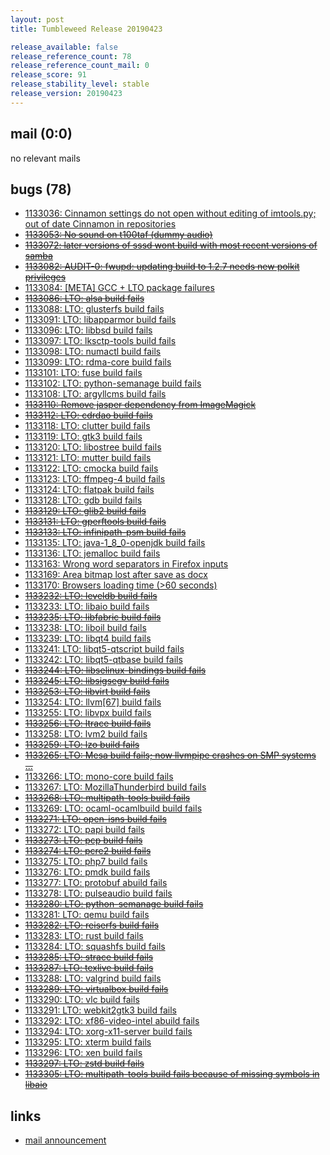 ```yaml
---
layout: post
title: Tumbleweed Release 20190423

release_available: false
release_reference_count: 78
release_reference_count_mail: 0
release_score: 91
release_stability_level: stable
release_version: 20190423
---
```


## mail (0:0)

no relevant mails

## bugs (78)

<!--more-->

- [1133036: Cinnamon settings do not open without editing of imtools.py; out of date Cinnamon in repositories](https://bugzilla.opensuse.org/show_bug.cgi?id=1133036)
- ~~[1133053: No sound on t100taf (dummy audio)](https://bugzilla.opensuse.org/show_bug.cgi?id=1133053)~~
- ~~[1133072: later versions of sssd wont build with most recent versions of samba](https://bugzilla.opensuse.org/show_bug.cgi?id=1133072)~~
- ~~[1133082: AUDIT-0: fwupd: updating build to 1.2.7 needs new polkit privileges](https://bugzilla.opensuse.org/show_bug.cgi?id=1133082)~~
- [1133084: \[META\] GCC + LTO package failures](https://bugzilla.opensuse.org/show_bug.cgi?id=1133084)
- ~~[1133086: LTO: alsa build fails](https://bugzilla.opensuse.org/show_bug.cgi?id=1133086)~~
- [1133088: LTO: glusterfs build fails](https://bugzilla.opensuse.org/show_bug.cgi?id=1133088)
- [1133091: LTO: libapparmor build fails](https://bugzilla.opensuse.org/show_bug.cgi?id=1133091)
- [1133096: LTO: libbsd build fails](https://bugzilla.opensuse.org/show_bug.cgi?id=1133096)
- [1133097: LTO: lksctp-tools build fails](https://bugzilla.opensuse.org/show_bug.cgi?id=1133097)
- [1133098: LTO: numactl build fails](https://bugzilla.opensuse.org/show_bug.cgi?id=1133098)
- [1133099: LTO: rdma-core build fails](https://bugzilla.opensuse.org/show_bug.cgi?id=1133099)
- [1133101: LTO: fuse build fails](https://bugzilla.opensuse.org/show_bug.cgi?id=1133101)
- [1133102: LTO: python-semanage build fails](https://bugzilla.opensuse.org/show_bug.cgi?id=1133102)
- [1133108: LTO: argyllcms build fails](https://bugzilla.opensuse.org/show_bug.cgi?id=1133108)
- ~~[1133110: Remove jasper dependency from ImageMagick](https://bugzilla.opensuse.org/show_bug.cgi?id=1133110)~~
- ~~[1133112: LTO: cdrdao build fails](https://bugzilla.opensuse.org/show_bug.cgi?id=1133112)~~
- [1133118: LTO: clutter build fails](https://bugzilla.opensuse.org/show_bug.cgi?id=1133118)
- [1133119: LTO: gtk3 build fails](https://bugzilla.opensuse.org/show_bug.cgi?id=1133119)
- [1133120: LTO: libostree build fails](https://bugzilla.opensuse.org/show_bug.cgi?id=1133120)
- [1133121: LTO: mutter build fails](https://bugzilla.opensuse.org/show_bug.cgi?id=1133121)
- [1133122: LTO: cmocka build fails](https://bugzilla.opensuse.org/show_bug.cgi?id=1133122)
- [1133123: LTO: ffmpeg-4 build fails](https://bugzilla.opensuse.org/show_bug.cgi?id=1133123)
- [1133124: LTO: flatpak build fails](https://bugzilla.opensuse.org/show_bug.cgi?id=1133124)
- [1133128: LTO: gdb build fails](https://bugzilla.opensuse.org/show_bug.cgi?id=1133128)
- ~~[1133129: LTO: glib2 build fails](https://bugzilla.opensuse.org/show_bug.cgi?id=1133129)~~
- ~~[1133131: LTO: gperftools build fails](https://bugzilla.opensuse.org/show_bug.cgi?id=1133131)~~
- ~~[1133133: LTO: infinipath-psm build fails](https://bugzilla.opensuse.org/show_bug.cgi?id=1133133)~~
- [1133135: LTO: java-1_8_0-openjdk build fails](https://bugzilla.opensuse.org/show_bug.cgi?id=1133135)
- [1133136: LTO: jemalloc build fails](https://bugzilla.opensuse.org/show_bug.cgi?id=1133136)
- [1133163: Wrong word separators in Firefox inputs](https://bugzilla.opensuse.org/show_bug.cgi?id=1133163)
- [1133169: Area bitmap lost after save as docx](https://bugzilla.opensuse.org/show_bug.cgi?id=1133169)
- [1133170: Browsers loading time (>60 seconds)](https://bugzilla.opensuse.org/show_bug.cgi?id=1133170)
- ~~[1133232: LTO: leveldb build fails](https://bugzilla.opensuse.org/show_bug.cgi?id=1133232)~~
- [1133233: LTO: libaio build fails](https://bugzilla.opensuse.org/show_bug.cgi?id=1133233)
- ~~[1133235: LTO: libfabric build fails](https://bugzilla.opensuse.org/show_bug.cgi?id=1133235)~~
- [1133238: LTO: liboil build fails](https://bugzilla.opensuse.org/show_bug.cgi?id=1133238)
- [1133239: LTO: libqt4 build fails](https://bugzilla.opensuse.org/show_bug.cgi?id=1133239)
- [1133241: LTO: libqt5-qtscript build fails](https://bugzilla.opensuse.org/show_bug.cgi?id=1133241)
- [1133242: LTO: libqt5-qtbase build fails](https://bugzilla.opensuse.org/show_bug.cgi?id=1133242)
- ~~[1133244: LTO: libselinux-bindings build fails](https://bugzilla.opensuse.org/show_bug.cgi?id=1133244)~~
- ~~[1133245: LTO: libsigsegv build fails](https://bugzilla.opensuse.org/show_bug.cgi?id=1133245)~~
- ~~[1133253: LTO: libvirt build fails](https://bugzilla.opensuse.org/show_bug.cgi?id=1133253)~~
- [1133254: LTO: llvm\[67\] build fails](https://bugzilla.opensuse.org/show_bug.cgi?id=1133254)
- [1133255: LTO: libvpx build fails](https://bugzilla.opensuse.org/show_bug.cgi?id=1133255)
- ~~[1133256: LTO: ltrace build fails](https://bugzilla.opensuse.org/show_bug.cgi?id=1133256)~~
- [1133258: LTO: lvm2 build fails](https://bugzilla.opensuse.org/show_bug.cgi?id=1133258)
- ~~[1133259: LTO: lzo build fails](https://bugzilla.opensuse.org/show_bug.cgi?id=1133259)~~
- ~~[1133265: LTO: Mesa build fails; now llvmpipe crashes on SMP systems ...](https://bugzilla.opensuse.org/show_bug.cgi?id=1133265)~~
- [1133266: LTO: mono-core build fails](https://bugzilla.opensuse.org/show_bug.cgi?id=1133266)
- [1133267: LTO: MozillaThunderbird build fails](https://bugzilla.opensuse.org/show_bug.cgi?id=1133267)
- ~~[1133268: LTO: multipath-tools build fails](https://bugzilla.opensuse.org/show_bug.cgi?id=1133268)~~
- [1133269: LTO: ocaml-ocamlbuild build fails](https://bugzilla.opensuse.org/show_bug.cgi?id=1133269)
- ~~[1133271: LTO: open-isns build fails](https://bugzilla.opensuse.org/show_bug.cgi?id=1133271)~~
- [1133272: LTO: papi build fails](https://bugzilla.opensuse.org/show_bug.cgi?id=1133272)
- ~~[1133273: LTO: pcp build fails](https://bugzilla.opensuse.org/show_bug.cgi?id=1133273)~~
- ~~[1133274: LTO: pcre2 build fails](https://bugzilla.opensuse.org/show_bug.cgi?id=1133274)~~
- [1133275: LTO: php7 build fails](https://bugzilla.opensuse.org/show_bug.cgi?id=1133275)
- [1133276: LTO: pmdk build fails](https://bugzilla.opensuse.org/show_bug.cgi?id=1133276)
- [1133277: LTO: protobuf abuild fails](https://bugzilla.opensuse.org/show_bug.cgi?id=1133277)
- [1133278: LTO: pulseaudio build fails](https://bugzilla.opensuse.org/show_bug.cgi?id=1133278)
- ~~[1133280: LTO: python-semanage build fails](https://bugzilla.opensuse.org/show_bug.cgi?id=1133280)~~
- [1133281: LTO: qemu build fails](https://bugzilla.opensuse.org/show_bug.cgi?id=1133281)
- ~~[1133282: LTO: reiserfs build fails](https://bugzilla.opensuse.org/show_bug.cgi?id=1133282)~~
- [1133283: LTO: rust build fails](https://bugzilla.opensuse.org/show_bug.cgi?id=1133283)
- [1133284: LTO: squashfs build fails](https://bugzilla.opensuse.org/show_bug.cgi?id=1133284)
- ~~[1133285: LTO: strace build fails](https://bugzilla.opensuse.org/show_bug.cgi?id=1133285)~~
- ~~[1133287: LTO: texlive build fails](https://bugzilla.opensuse.org/show_bug.cgi?id=1133287)~~
- [1133288: LTO: valgrind build fails](https://bugzilla.opensuse.org/show_bug.cgi?id=1133288)
- ~~[1133289: LTO: virtualbox build fails](https://bugzilla.opensuse.org/show_bug.cgi?id=1133289)~~
- [1133290: LTO: vlc build fails](https://bugzilla.opensuse.org/show_bug.cgi?id=1133290)
- [1133291: LTO: webkit2gtk3 build fails](https://bugzilla.opensuse.org/show_bug.cgi?id=1133291)
- [1133292: LTO: xf86-video-intel abuild fails](https://bugzilla.opensuse.org/show_bug.cgi?id=1133292)
- [1133294: LTO:  xorg-x11-server build fails](https://bugzilla.opensuse.org/show_bug.cgi?id=1133294)
- [1133295: LTO: xterm build fails](https://bugzilla.opensuse.org/show_bug.cgi?id=1133295)
- [1133296: LTO: xen build fails](https://bugzilla.opensuse.org/show_bug.cgi?id=1133296)
- ~~[1133297: LTO: zstd build fails](https://bugzilla.opensuse.org/show_bug.cgi?id=1133297)~~
- ~~[1133305: LTO: multipath-tools build fails because of missing symbols in libaio](https://bugzilla.opensuse.org/show_bug.cgi?id=1133305)~~



## links

- [mail announcement](https://lists.opensuse.org/opensuse-factory/2019-04/msg00342.html)
